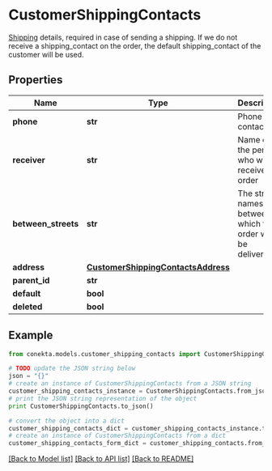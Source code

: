 # CustomerShippingContacts

[Shipping](https://developers.conekta.com/v2.1.0/reference/createcustomershippingcontacts) details, required in case of sending a shipping. If we do not receive a shipping_contact on the order, the default shipping_contact of the customer will be used.

## Properties
Name | Type | Description | Notes
------------ | ------------- | ------------- | -------------
**phone** | **str** | Phone contact | [optional] 
**receiver** | **str** | Name of the person who will receive the order | [optional] 
**between_streets** | **str** | The street names between which the order will be delivered. | [optional] 
**address** | [**CustomerShippingContactsAddress**](CustomerShippingContactsAddress.md) |  | 
**parent_id** | **str** |  | [optional] 
**default** | **bool** |  | [optional] 
**deleted** | **bool** |  | [optional] 

## Example

```python
from conekta.models.customer_shipping_contacts import CustomerShippingContacts

# TODO update the JSON string below
json = "{}"
# create an instance of CustomerShippingContacts from a JSON string
customer_shipping_contacts_instance = CustomerShippingContacts.from_json(json)
# print the JSON string representation of the object
print CustomerShippingContacts.to_json()

# convert the object into a dict
customer_shipping_contacts_dict = customer_shipping_contacts_instance.to_dict()
# create an instance of CustomerShippingContacts from a dict
customer_shipping_contacts_form_dict = customer_shipping_contacts.from_dict(customer_shipping_contacts_dict)
```
[[Back to Model list]](../README.md#documentation-for-models) [[Back to API list]](../README.md#documentation-for-api-endpoints) [[Back to README]](../README.md)


